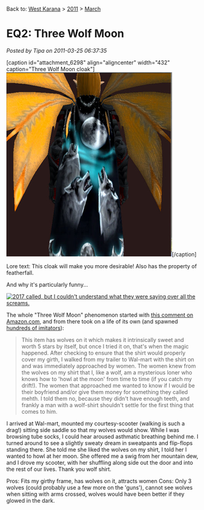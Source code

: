 Back to: [West Karana](/posts/westkarana.md) > [2011](/posts/2011/westkarana.md) > [March](./westkarana.md)
# EQ2: Three Wolf Moon

*Posted by Tipa on 2011-03-25 06:37:35*

[caption id="attachment\_6298" align="aligncenter" width="432" caption="Three Wolf Moon cloak"][![](../../../uploads/2011/03/EverQuest2-2011-03-25-07-16-23-57.jpg "Three Wolf Moon cloak")](../../../uploads/2011/03/EverQuest2-2011-03-25-07-16-23-57.jpg)[/caption]

Lore text: This cloak will make you more desirable! Also has the property of featherfall. 

And why it's particularly funny...

[![2017 called, but I couldn't understand what they were saying over all the screams.](http://imgs.xkcd.com/comics/2009_called.png "2017 called, but I couldn't understand what they were saying over all the screams.")](http://xkcd.com/875/)

The whole "Three Wolf Moon" phenomenon started with [this comment on Amazon.com](http://www.amazon.com/review/R2XKMDXZHQ26YX/ref=cm_cr_dp_perm?ie=UTF8&ASIN=B002HJ377A&nodeID=1036592&tag=&linkCode=), and from there took on a life of its own (and spawned [hundreds of imitators](http://www.threadless.com/submission/222011/Three_Keyboard_Cat_Moon)):


> This item has wolves on it which makes it intrinsically sweet and worth 5 stars by itself, but once I tried it on, that's when the magic happened. After checking to ensure that the shirt would properly cover my girth, I walked from my trailer to Wal-mart with the shirt on and was immediately approached by women. The women knew from the wolves on my shirt that I, like a wolf, am a mysterious loner who knows how to 'howl at the moon' from time to time (if you catch my drift!). The women that approached me wanted to know if I would be their boyfriend and/or give them money for something they called mehth. I told them no, because they didn't have enough teeth, and frankly a man with a wolf-shirt shouldn't settle for the first thing that comes to him. 

I arrived at Wal-mart, mounted my courtesy-scooter (walking is such a drag!) sitting side saddle so that my wolves would show. While I was browsing tube socks, I could hear aroused asthmatic breathing behind me. I turned around to see a slightly sweaty dream in sweatpants and flip-flops standing there. She told me she liked the wolves on my shirt, I told her I wanted to howl at her moon. She offered me a swig from her mountain dew, and I drove my scooter, with her shuffling along side out the door and into the rest of our lives. Thank you wolf shirt. 

Pros: Fits my girthy frame, has wolves on it, attracts women 
Cons: Only 3 wolves (could probably use a few more on the 'guns'), cannot see wolves when sitting with arms crossed, wolves would have been better if they glowed in the dark.




